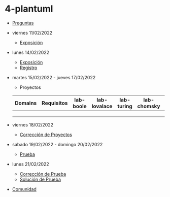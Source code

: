 # 4-plantuml

- [Preguntas](https://escuela.it/cursos/curso-recurrencia-desarrollo-software/clase/patron)
- viernes 11/02/2022
  - [Exposición](https://escuela.it/cursos/curso-recurrencia-desarrollo-software/clase/patron)
- lunes 14/02/2022
  - [Exposición](https://escuela.it/cursos/curso-recurrencia-desarrollo-software/clase/patron)
  - [Registro](https://forms.gle/dUMmyHQvPpCefQkE7)
- martes 15/02/2022 - jueves 17/02/2022
  - Proyectos
  
  |Domains|Requisitos|lab-boole|lab-lovalace|lab-turing|lab-chomsky|lab-bernersLee|
  |-------|----------|---------|------------|----------|-----------|--------------|
  |       |          |         |            |          |           |              |
  |       |          |         |            |          |           |              |
  |       |          |         |            |          |           |              |
- viernes 18/02/2022
  - [Corrección de Proyectos](https://escuela.it/cursos/curso-recurrencia-desarrollo-software/clase/patron)
- sabado 19/02/2022 - domingo 20/02/2022
  - [Prueba](https://forms.gle/9rtUhxAHLNfkRiys6)
- lunes 21/02/2022
  - [Corrección de Prueba](https://escuela.it/cursos/curso-recurrencia-desarrollo-software/clase/patron)
  - [Solución de Prueba](https://docs.google.com/spreadsheets/d/1Uwtqa5VdD5wK2X7eLgkS6_th16aPnsW8pa5Ft2TyLPo/edit#gid=0)
- [Comunidad](https://app.slack.com/client/T02S3KYD464/C02SY4QES31)


